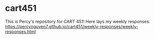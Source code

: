 # cart451
 This is Percy's repository for CART 451!
 Here lays my weekly responses: https://percynguyen7.github.io/cart451/weekly-responses/weekly-responses.html
 
